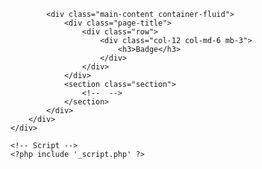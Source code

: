 <?php

session_start();
if (!isset($_SESSION['login'])) {
    header('Location: ../index.php');
}

$page = "dashboard";

include '../src/config/app.php';
?>
<!DOCTYPE html>
<html lang="en">

<head>
    <?php include '_header.php' ?>
</head>

<body>
    <div id="app">
        <?php include '_sidebar.php'; ?>
        <div id="main">
            <?php include '_navbar.php'; ?>

            <div class="main-content container-fluid">
                <div class="page-title">
                    <div class="row">
                        <div class="col-12 col-md-6 mb-3">
                            <h3>Badge</h3>
                        </div>
                    </div>
                </div>
                <section class="section">
                    <!--  -->
                </section>
            </div>
        </div>
    </div>

    <!-- Script -->
    <?php include '_script.php' ?>
</body>

</html>
